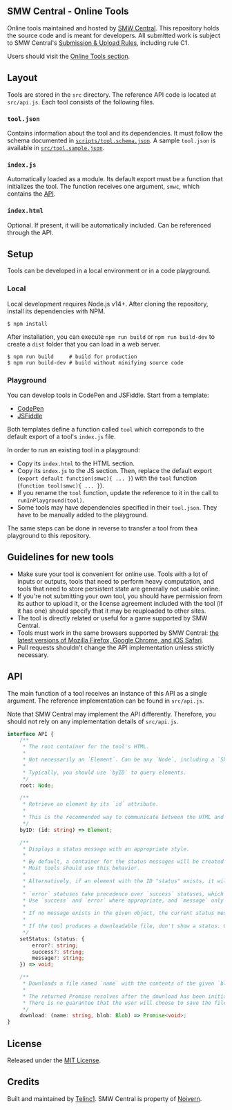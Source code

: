 ## SMW Central - Online Tools
Online tools maintained and hosted by [SMW Central](https://www.smwcentral.net/). This repository holds the source code and is meant for developers. All submitted work is subject to SMW Central's [Submission & Upload Rules](https://www.smwcentral.net/?p=cms&page=1417699-site-wide-general-behavior-rules-and-guidelines#section-c), including rule C1.

Users should visit the [Online Tools section](https://www.smwcentral.net/?p=onlinetools).

## Layout
Tools are stored in the `src` directory. The reference API code is located at `src/api.js`. Each tool consists of the following files.

### `tool.json`
Contains information about the tool and its dependencies. It must follow the schema documented in [`scripts/tool.schema.json`](https://github.com/SMWCentral/OnlineTools/blob/main/scripts/tool.schema.json). A sample `tool.json` is available in [`src/tool.sample.json`](https://github.com/SMWCentral/OnlineTools/blob/main/src/tool.sample.json).

### `index.js`
Automatically loaded as a module. Its default export must be a function that initializes the tool. The function receives one argument, `smwc`, which contains the [API](#API).

### `index.html`
Optional. If present, it will be automatically included. Can be referenced through the API.

## Setup
Tools can be developed in a local environment or in a code playground.

### Local
Local development requires Node.js v14+. After cloning the repository, install its dependencies with NPM.

```shell
$ npm install
```

After installation, you can execute `npm run build` or `npm run build-dev` to create a `dist` folder that you can load in a web server.

```shell
$ npm run build     # build for production
$ npm run build-dev # build without minifying source code
```

### Playground
You can develop tools in CodePen and JSFiddle. Start from a template:
- [CodePen](https://codepen.io/telinc1/pen/LYyGyye)
- [JSFiddle](https://jsfiddle.net/Telinc1/2hcuv7L8/)

Both templates define a function called `tool` which correponds to the default export of a tool's `index.js` file.

In order to run an existing tool in a playground:
- Copy its `index.html` to the HTML section.
- Copy its `index.js` to the JS section. Then, replace the default export (`export default function(smwc){ ... }`) with the `tool` function (`function tool(smwc){ ... }`).
- If you rename the `tool` function, update the reference to it in the call to `runInPlayground(tool)`.
- Some tools may have dependencies specified in their `tool.json`. They have to be manually added to the playground.

The same steps can be done in reverse to transfer a tool from thea playground to this repository.

## Guidelines for new tools
- Make sure your tool is convenient for online use. Tools with a lot of inputs or outputs, tools that need to perform heavy computation, and tools that need to store persistent state are generally not usable online.
- If you're not submitting your own tool, you should have permission from its author to upload it, or the license agreement included with the tool (if it has one) should specify that it may be reuploaded to other sites.
- The tool is directly related or useful for a game supported by SMW Central.
- Tools must work in the same browsers supported by SMW Central: [the latest versions of Mozilla Firefox, Google Chrome, and iOS Safari](https://www.smwcentral.net/?p=viewthread&t=95897#browser-support).
- Pull requests shouldn't change the API implementation unless strictly necessary.

## API
The main function of a tool receives an instance of this API as a single argument. The reference implementation can be found in `src/api.js`.

Note that SMW Central may implement the API differently. Therefore, you should not rely on any implementation details of `src/api.js`.

```typescript
interface API {
    /**
     * The root container for the tool's HTML.
     *
     * Not necessarily an `Element`. Can be any `Node`, including a `ShadowRoot`.
     *
     * Typically, you should use `byID` to query elements.
     */
    root: Node;

    /**
     * Retrieve an element by its `id` attribute.
     *
     * This is the recommended way to communicate between the HTML and the JS of a tool.
     */
    byID: (id: string) => Element;

    /**
     * Displays a status message with an appropriate style.
     *
     * By default, a container for the status messages will be created in an implementation-defined place.
     * Most tools should use this behavior.
     *
     * Alternatively, if an element with the ID "status" exists, it will be used as the container.
     *
     * `error` statuses take precedence over `success` statuses, which take precedence over `message` statuses.
     * Use `success` and `error` where appropriate, and `message` only for generic messages.
     *
     * If no message exists in the given object, the current status message will be hidden.
     *
     * If the tool produces a downloadable file, don't show a status. Only download the file.
     */
    setStatus: (status: {
        error?: string;
        success?: string;
        message?: string;
    }) => void;

    /**
     * Downloads a file named `name` with the contents of the given `blob`.
     *
     * The returned Promise resolves after the download has been initiated.
     * There is no guarantee that the user will choose to save the file.
     */
    download: (name: string, blob: Blob) => Promise<void>;
}
```

## License
Released under the [MIT License](https://github.com/SMWCentral/OnlineTools/blob/main/LICENSE.md).

## Credits
Built and maintained by [Telinc1](https://github.com/telinc1). SMW Central is property of [Noivern](https://smwc.me/u/6651).
